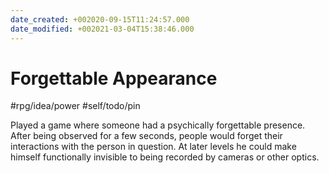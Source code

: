 ```yaml
---
date_created: +002020-09-15T11:24:57.000
date_modified: +002021-03-04T15:38:46.000
---
```


# Forgettable Appearance

#rpg/idea/power #self/todo/pin

Played a game where someone had a psychically forgettable presence. After being observed for a few seconds, people would forget their interactions with the person in question. At later levels he could make himself functionally invisible to being recorded by cameras or other optics.
